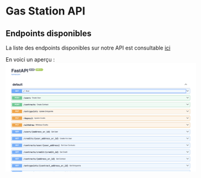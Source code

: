 # Gas Station API

## Endpoints disponibles

La liste des endpoints disponibles sur notre API est consultable [ici](https://gas-station-api.marigold.dev/docs)

En voici un aperçu :
![API](./assets/api.png)